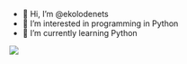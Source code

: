 - 👋 Hi, I’m @ekolodenets
- 👀 I’m interested in programming in Python
- 🌱 I’m currently learning Python
 
 <a href="https://www.codewars.com/users/Ekolodenets" alt="Ekolodenets"><img src="https://www.codewars.com/users/Ekolodenets/badges/large" /></a>
